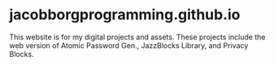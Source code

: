 # jacobborgprogramming.github.io
This website is for my digital projects and assets. 
These projects include the web version of Atomic Password Gen., JazzBlocks Library, and Privacy Blocks.


